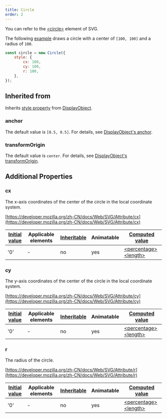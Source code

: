 ```yaml
---
title: Circle
order: 2
---
```


You can refer to the [\<circle\>](https://developer.mozilla.org/zh-CN/docs/Web/SVG/Element/circle) element of SVG.

The following [example](/examples/shape/circle/#circle) draws a circle with a center of `[100, 100]` and a radius of `100`.

```js
const circle = new Circle({
    style: {
        cx: 100,
        cy: 100,
        r: 100,
    },
});
```

## Inherited from

Inherits [style property](/api/basic/display-object#drawing-properties) from [DisplayObject](/api/basic/display-object).

### anchor

The default value is `[0.5, 0.5]`. For details, see [DisplayObject's anchor](/api/basic/display-object#anchor).

### transformOrigin

The default value is `center`. For details, see [DisplayObject's transformOrigin](/api/basic/display-object#transformOrigin).

## Additional Properties

### cx

The x-axis coordinates of the center of the circle in the local coordinate system.

[https://developer.mozilla.org/zh-CN/docs/Web/SVG/Attribute/cx](https://developer.mozilla.org/zh-CN/docs/Web/SVG/Attribute/cx)

| [Initial value](/api/css/css-properties-values-api#initial-value) | Applicable elements | [Inheritable](/api/css/inheritance) | Animatable | [Computed value](/api/css/css-properties-values-api#computed-value) |
| --- | --- | --- | --- | --- |
| '0' | - | no | yes | [\<percentage\>](/api/css/css-properties-values-api#percentage) [\<length\>](/api/css/css-properties-values-api#length) |

### cy

The y-axis coordinates of the center of the circle in the local coordinate system.

[https://developer.mozilla.org/zh-CN/docs/Web/SVG/Attribute/cy](https://developer.mozilla.org/zh-CN/docs/Web/SVG/Attribute/cy)

| [Initial value](/api/css/css-properties-values-api#initial-value) | Applicable elements | [Inheritable](/api/css/inheritance) | Animatable | [Computed value](/api/css/css-properties-values-api#computed-value) |
| --- | --- | --- | --- | --- |
| '0' | - | no | yes | [\<percentage\>](/api/css/css-properties-values-api#percentage) [\<length\>](/api/css/css-properties-values-api#length) |

### r

The radius of the circle.

[https://developer.mozilla.org/zh-CN/docs/Web/SVG/Attribute/r](https://developer.mozilla.org/zh-CN/docs/Web/SVG/Attribute/r)

| [Initial value](/api/css/css-properties-values-api#initial-value) | Applicable elements | [Inheritable](/api/css/inheritance) | Animatable | [Computed value](/api/css/css-properties-values-api#computed-value) |
| --- | --- | --- | --- | --- |
| '0' | - | no | yes | [\<percentage\>](/api/css/css-properties-values-api#percentage) [\<length\>](/api/css/css-properties-values-api#length) |
